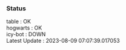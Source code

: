 ### Status


table : OK  
hogwarts : OK  
icy-bot : DOWN  
Latest Update : 2023-08-09 07:07:39.017053
